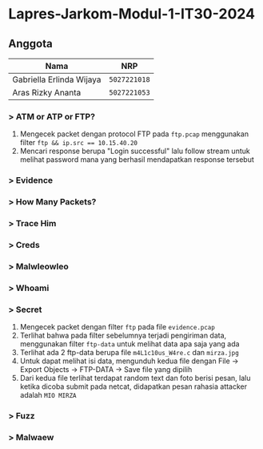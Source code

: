 # Lapres-Jarkom-Modul-1-IT30-2024

## Anggota

| Nama                            | NRP          |
| ------------------------------- | ------------ |
| Gabriella Erlinda Wijaya        | `5027221018` |
| Aras Rizky Ananta               | `5027221053` |

### > ATM or ATP or FTP?
1. Mengecek packet dengan protocol FTP pada `ftp.pcap` menggunakan filter `ftp && ip.src == 10.15.40.20`
2. Mencari response berupa "Login successful" lalu follow stream untuk melihat password mana yang berhasil mendapatkan response tersebut

### > Evidence

### > How Many Packets?

### > Trace Him

### > Creds

### > Malwleowleo

### > Whoami

### > Secret
1. Mengecek packet dengan filter `ftp` pada file `evidence.pcap`
2. Terlihat bahwa pada filter sebelumnya terjadi pengiriman data, menggunakan filter `ftp-data` untuk melihat data apa saja yang ada
3. Terlihat ada 2 ftp-data berupa file `m4L1c10us_W4re.c` dan `mirza.jpg`
4. Untuk dapat melihat isi data, mengunduh kedua file dengan File -> Export Objects -> FTP-DATA -> Save file yang dipilih
5. Dari kedua file terlihat terdapat random text dan foto berisi pesan, lalu ketika dicoba submit pada netcat, didapatkan pesan rahasia attacker adalah `MIO MIRZA`
   
### > Fuzz

### > Malwaew
